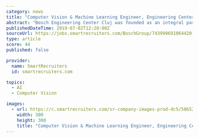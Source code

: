 ```yaml
---
category: news
title: "Computer Vision & Machine Learning Engineer, Engineering Center Cluj"
abstract: "Bosch Engineering Center Cluj was founded as an integral part of the Bosch worldwide engineering network in 2013. The Center is located partly in the heart of Cluj-Napoca and partly in Jucu. Our engineers give great importance to continuous innovation and ..."
publishedDateTime: 2019-07-02T12:28:00Z
sourceUrl: https://jobs.smartrecruiters.com/BoschGroup/743999691064420-computer-vision-machine-learning-engineer-engineering-center-cluj
type: article
score: 44
published: false

provider:
  name: SmartRecruiters
  id: smartrecruiters.com

topics:
  - AI
  - Computer Vision

images:
  - url: https://c.smartrecruiters.com/sr-company-images-prod-dc5/58652035e4b04016904de9fe/default_social_logo/300x300?r=s3-eu-central-1&amp;_1561503806977
    width: 300
    height: 300
    title: "Computer Vision & Machine Learning Engineer, Engineering Center Cluj"
---
```

